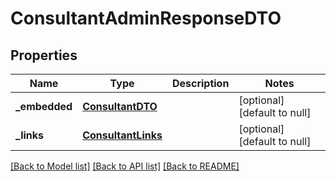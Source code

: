 # ConsultantAdminResponseDTO
## Properties

Name | Type | Description | Notes
------------ | ------------- | ------------- | -------------
**\_embedded** | [**ConsultantDTO**](ConsultantDTO.md) |  | [optional] [default to null]
**\_links** | [**ConsultantLinks**](ConsultantLinks.md) |  | [optional] [default to null]

[[Back to Model list]](../README.md#documentation-for-models) [[Back to API list]](../README.md#documentation-for-api-endpoints) [[Back to README]](../README.md)

